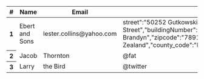 <!DOCTYPE html>
<html>
<head>
	<title></title>
	
</head>
<body>
	

<table class="table">
  <thead class="thead-light">
    <tr>
      <th scope="col">#</th>
      <th scope="col">Name</th>
      <th scope="col">Email</th>
      <th scope="col">Address</th>
      <th scope="col">Website</th>
      <th scope="col">image</th>
    </tr>
  </thead>
  <tbody>
    <tr>
      <th scope="row">1</th>
      <td>Ebert and Sons</td>
      <td>lester.collins@yahoo.com</td>
      <td>street":"50252 Gutkowski Curve Suite 694","streetName":"Annabelle Street","buildingNumber":"21465","city":"South Brandyn","zipcode":"78912-1072","country":"New Zealand","county_code":"KW","latitude":31.310558,"longitude":147.844973</td>
      <td>http:\/\/stoltenberg.com</td>
      <td>http:\/\/placeimg.com\/640\/480\/people</td>
    </tr>
    <tr>
      <th scope="row">2</th>
      <td>Jacob</td>
      <td>Thornton</td>
      <td>@fat</td>
    </tr>
    <tr>
      <th scope="row">3</th>
      <td>Larry</td>
      <td>the Bird</td>
      <td>@twitter</td>
    </tr>
  </tbody>
</table>






</body>
</html>
